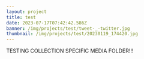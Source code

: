 ```yaml
---
layout: project
title: test
date: 2023-07-17T07:42:42.586Z
banner: /img/projects/test/tweet-_-twitter.jpg
thumbnail: /img/projects/test/20230119_174420.jpg
---
```

TESTING COLLECTION SPECIFIC MEDIA FOLDER!!!
